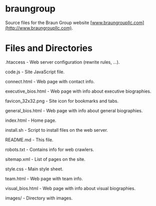 # braungroup
Source files for the Braun Group website [www.braungroupllc.com](http://www.braungroupllc.com).

Files and Directories
=====================

  .htaccess            - Web server configuration (rewrite rules, ...).

  code.js              - Site JavaScript file. 

  connect.html         - Web page with contact info.

  executive_bios.html  - Web page with info about executive biographies.

  favicon_32x32.png    - Site icon for bookmarks and tabs.      

  general_bios.html    - Web page with info about general biographies.

  index.html           - Home page.

  install.sh           - Script to install files on the web server.

  README.md            - This file.

  robots.txt           - Contains info for web crawlers.

  sitemap.xml          - List of pages on the site.

  style.css            - Main style sheet.

  team.html            - Web page with team info.

  visual_bios.html     - Web page with info about visual biographies.

  images/              - Directory with images.
  
